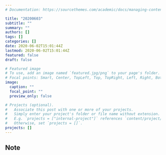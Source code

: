 ```yaml
---
# Documentation: https://sourcethemes.com/academic/docs/managing-content/

title: "20200603"
subtitle: ""
summary: ""
authors: []
tags: []
categories: []
date: 2020-06-02T15:01:44Z
lastmod: 2020-06-02T15:01:44Z
featured: false
draft: false

# Featured image
# To use, add an image named `featured.jpg/png` to your page's folder.
# Focal points: Smart, Center, TopLeft, Top, TopRight, Left, Right, BottomLeft, Bottom, BottomRight.
image:
  caption: ""
  focal_point: ""
  preview_only: false

# Projects (optional).
#   Associate this post with one or more of your projects.
#   Simply enter your project's folder or file name without extension.
#   E.g. `projects = ["internal-project"]` references `content/project/deep-learning/index.md`.
#   Otherwise, set `projects = []`.
projects: []
---
```


## Note

